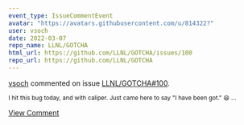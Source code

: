 ```yaml
---
event_type: IssueCommentEvent
avatar: "https://avatars.githubusercontent.com/u/814322?"
user: vsoch
date: 2022-03-07
repo_name: LLNL/GOTCHA
html_url: https://github.com/LLNL/GOTCHA/issues/100
repo_url: https://github.com/LLNL/GOTCHA
---
```


<a href='https://github.com/vsoch' target='_blank'>vsoch</a> commented on issue <a href='https://github.com/LLNL/GOTCHA/issues/100' target='_blank'>LLNL/GOTCHA#100</a>.

<small>I hit this bug today, and with caliper. Just came here to say "I have been got." :laughing: ...</small>

<a href='https://github.com/LLNL/GOTCHA/issues/100' target='_blank'>View Comment</a>